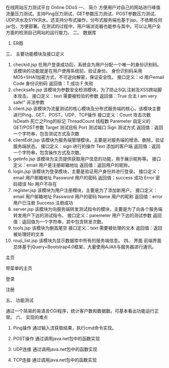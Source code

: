 在线网站压力测试平台 Online DDoS
一、	简介
方便用户对自己的网站进行峰值流量压力测试。支持Ping压力测试、GET参数压力测试、POST参数压力测试、UDP洪水及SYN洪水。还支持分布式操作，分布式服务端也基于jsp，不依赖任何jar包，方便部署。在测试的过程中，用户端浏览器也能参与其中。可以让用户全方面的检测自己网站的运行能力。
二、	数据库
1.	ER图
 
		 
三、	主要功能模块及接口定义
1.	checkid.jsp
在用户登录成功后，系统会为用户分配一个唯一的身份识别码。该模块的功能就是在用户使用系统前，验证身份。
身份识别码采用MD5+SHA1加密方式，不可逆向解密，保证安全性。
	接口定义：id      用户email
             Code   身份识别码
	返回值：T   成功
           F   失败
2.	checksafe.jsp
该模块为参数安全检测模块，为了防止SQL注射及XSS跨站脚本攻击。
接口定义：text    需要被检验的参数
返回值：True              合法
        I am very safe!"     非法参数
3.	client.jsp
该模块为流量测试的核心模块及分布式服务端的核心。该模块主要进行Ping、GET、POST、UDP、TCP操作
接口定义：Count         攻击次数
          IsDeath        死亡之Ping的标记
          ThreadCount    线程数
          Paremeter      自定义的GET/POST参数
          Target          测试目标
Port           测试端口
           Sign           测试方式
返回值：返回一个字符串，包含测试方式及次数
4.	clientEdit.jsp
该模块为服务端管理模块。主要是对服务端的增添、删除，验证服务端状态。
接口定义：sign     进行的操作
          Text     添加的客户端
返回值：返回一个字符串，包含操作方式及次数。
5.	getinfo.jsp
该模块为主页提供获取用户信息的功能，用于展示昵称等。
接口定义：email    用户是注册邮箱地址
返回值：返回用户的昵称。
6.	login.jsp
该模块为登录模块，主要是验证用户身份并进行登录。
接口定义：email    用户邮箱地址
          Password 用户的密码
返回值：success  成功
        Error    密码错误
        No      用户不存在
7.	register.jsp
该模块为用户注册模块，主要是为了添加新用户。
接口定义：email    用户邮箱地址
          Password 用户的密码
          Name    用户的昵称
返回值：error    用户已注册
        Success  注册成功
8.	server.jsp
该模块为向服务端转发测试指令的模块，主要是为了向各个服务端转发用户下达的测试指令。
接口定义：paremeter   用户下达的测试参数
返回值：返回值为一个字符串，其中包含转发次数。
9.	tools.jsp
该模块为删首尾空
接口定义：text    需要被处理的文本
返回值：返回被处理好的文本
10.	rouji_list.jsp
该模块为显示数据库中所有的服务端信息。
四、	界面
前端界面总体基于jQuery+Bootstrap4.0框架，大量使用AJAX与服务器进行通讯。

主页
 
带菜单的主页
 
登录
 
注册
 
五、	功能测试
 
通过一个简易的易语言CGI程序，统计客户数和数据数。可基本看出功能运行正常。
六、	实现的难点
1.	Ping操作
通过输入流获取结果，执行cmd命令实现。
 
2.	POST操作
通过调用java.net包中的函数实现
 
3.	UDP连接
通过调用java.net包中的函数实现
 
4.	TCP连接
通过调用java.net包中的函数实现
 
